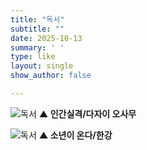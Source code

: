 ```yaml
---
title: "독서"
subtitle: ""
date: 2025-10-13
summary: ' '
type: like
layout: single
show_author: false

---
```


![독서](hslike/book1.jpg)
**▲ 인간실격/다자이 오사무**

![독서](hslike/book2.jpg)
**▲ 소년이 온다/한강**